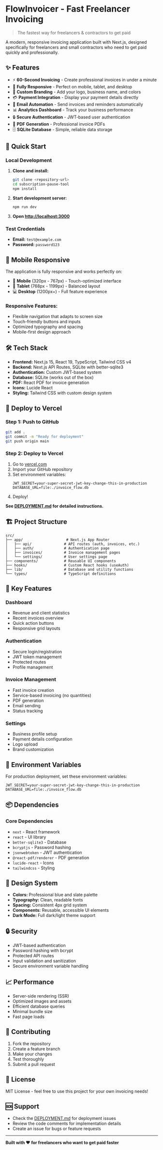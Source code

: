 # FlowInvoicer - Fast Freelancer Invoicing

> The fastest way for freelancers & contractors to get paid

A modern, responsive invoicing application built with Next.js, designed specifically for freelancers and small contractors who need to get paid quickly and professionally.

## ✨ Features

- ⚡ **60-Second Invoicing** - Create professional invoices in under a minute
- 📱 **Fully Responsive** - Perfect on mobile, tablet, and desktop
- 🎨 **Custom Branding** - Add your logo, business name, and colors
- 💳 **Payment Integration** - Display your payment details directly
- 📧 **Email Automation** - Send invoices and reminders automatically
- 📊 **Analytics Dashboard** - Track your business performance
- 🔒 **Secure Authentication** - JWT-based user authentication
- 📄 **PDF Generation** - Professional invoice PDFs
- 🗄️ **SQLite Database** - Simple, reliable data storage

## 🚀 Quick Start

### Local Development

1. **Clone and install:**
   ```bash
   git clone <repository-url>
   cd subscription-pause-tool
   npm install
   ```

2. **Start development server:**
   ```bash
   npm run dev
   ```

3. **Open [http://localhost:3000](http://localhost:3000)**

### Test Credentials
- **Email:** `test@example.com`
- **Password:** `password123`

## 📱 Mobile Responsive

The application is fully responsive and works perfectly on:
- 📱 **Mobile** (320px - 767px) - Touch-optimized interface
- 📱 **Tablet** (768px - 1199px) - Balanced layout
- 💻 **Desktop** (1200px+) - Full feature experience

### Responsive Features:
- Flexible navigation that adapts to screen size
- Touch-friendly buttons and inputs
- Optimized typography and spacing
- Mobile-first design approach

## 🛠️ Tech Stack

- **Frontend:** Next.js 15, React 19, TypeScript, Tailwind CSS v4
- **Backend:** Next.js API Routes, SQLite with better-sqlite3
- **Authentication:** Custom JWT-based system
- **Database:** SQLite (works out of the box)
- **PDF:** React PDF for invoice generation
- **Icons:** Lucide React
- **Styling:** Tailwind CSS with custom design system

## 🚀 Deploy to Vercel

### Step 1: Push to GitHub
```bash
git add .
git commit -m "Ready for deployment"
git push origin main
```

### Step 2: Deploy to Vercel
1. Go to [vercel.com](https://vercel.com)
2. Import your GitHub repository
3. Set environment variables:
   ```
   JWT_SECRET=your-super-secret-jwt-key-change-this-in-production
   DATABASE_URL=file:./invoice_flow.db
   ```
4. Deploy!

**See [DEPLOYMENT.md](./DEPLOYMENT.md) for detailed instructions.**

## 🏗️ Project Structure

```
src/
├── app/                    # Next.js App Router
│   ├── api/               # API routes (auth, invoices, etc.)
│   ├── auth/              # Authentication page
│   ├── invoices/          # Invoice management pages
│   └── settings/          # User settings page
├── components/            # Reusable UI components
├── hooks/                 # Custom React hooks (useAuth)
├── lib/                   # Database and utility functions
└── types/                 # TypeScript definitions
```

## 🎯 Key Features

### Dashboard
- Revenue and client statistics
- Recent invoices overview
- Quick action buttons
- Responsive grid layouts

### Authentication
- Secure login/registration
- JWT token management
- Protected routes
- Profile management

### Invoice Management
- Fast invoice creation
- Service-based invoicing (no quantities)
- PDF generation
- Email sending
- Status tracking

### Settings
- Business profile setup
- Payment details configuration
- Logo upload
- Brand customization

## 🔧 Environment Variables

For production deployment, set these environment variables:

```env
JWT_SECRET=your-super-secret-jwt-key-change-this-in-production
DATABASE_URL=file:./invoice_flow.db
```

## 📦 Dependencies

### Core Dependencies
- `next` - React framework
- `react` - UI library
- `better-sqlite3` - Database
- `bcryptjs` - Password hashing
- `jsonwebtoken` - JWT authentication
- `@react-pdf/renderer` - PDF generation
- `lucide-react` - Icons
- `tailwindcss` - Styling

## 🎨 Design System

- **Colors:** Professional blue and slate palette
- **Typography:** Clean, readable fonts
- **Spacing:** Consistent 4px grid system
- **Components:** Reusable, accessible UI elements
- **Dark Mode:** Full dark/light theme support

## 🔒 Security

- JWT-based authentication
- Password hashing with bcrypt
- Protected API routes
- Input validation and sanitization
- Secure environment variable handling

## 📈 Performance

- Server-side rendering (SSR)
- Optimized images and assets
- Efficient database queries
- Minimal bundle size
- Fast page loads

## 🤝 Contributing

1. Fork the repository
2. Create a feature branch
3. Make your changes
4. Test thoroughly
5. Submit a pull request

## 📄 License

MIT License - feel free to use this project for your own invoicing needs!

## 🆘 Support

- Check the [DEPLOYMENT.md](./DEPLOYMENT.md) for deployment issues
- Review the code comments for implementation details
- Create an issue for bugs or feature requests

---

**Built with ❤️ for freelancers who want to get paid faster**